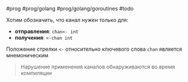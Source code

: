 #prog #prog/golang #prog/golang/goroutines #todo

Хотим обозначить, что канал нужен только для:

- **отправления**: `chan<- int`
- **получения**: `<-chan int`

Положение стрелки `<-` относительно ключевого слова `chan` является мнемониче­ским

> Нарушение применения каналов обнаруживаются во время компиляции
